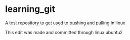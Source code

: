 # learning_git
A test repository to get used to pushing and pulling in linux

This edit was made and committed through linux ubuntu2
